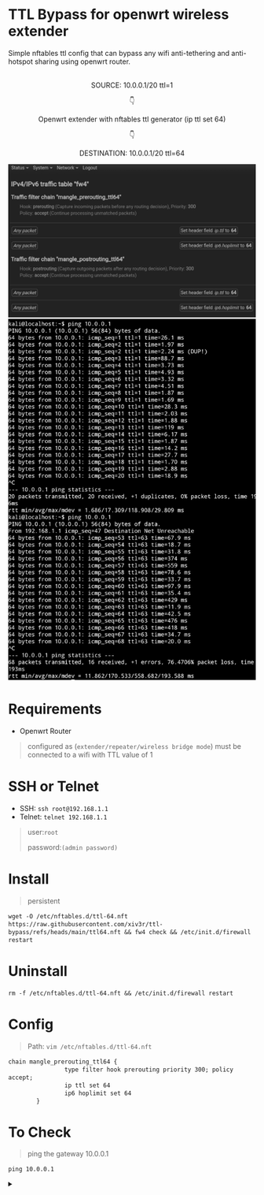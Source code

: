 # TTL Bypass for openwrt wireless extender 

Simple nftables ttl config that can bypass any wifi anti-tethering and anti-hotspot sharing using openwrt router.

<br>

<div align="center">
SOURCE: 10.0.0.1/20 ttl=1

  👇

Openwrt extender with nftables ttl generator
(ip ttl set 64)

👇

DESTINATION: 10.0.0.1/20 ttl=64

<img src="https://github.com/xiv3r/ttl-bypass/blob/main/fw4-firewall.png">
<img src="https://github.com/xiv3r/ttl-bypass/blob/main/ttl.png">
  
</div>

# Requirements
- Openwrt Router
> configured as (`extender/repeater/wireless bridge mode`) must be connected to a wifi with TTL value of 1

# SSH or Telnet
- SSH: `ssh root@192.168.1.1`
- Telnet: `telnet 192.168.1.1`
> user:`root`
> 
> password:`(admin password)`

# Install
> persistent
```
wget -O /etc/nftables.d/ttl-64.nft https://raw.githubusercontent.com/xiv3r/ttl-bypass/refs/heads/main/ttl64.nft && fw4 check && /etc/init.d/firewall restart
```
# Uninstall
```
rm -f /etc/nftables.d/ttl-64.nft && /etc/init.d/firewall restart
```
# Config
> Path: `vim /etc/nftables.d/ttl-64.nft`

```
chain mangle_prerouting_ttl64 {
                type filter hook prerouting priority 300; policy accept;
                ip ttl set 64
                ip6 hoplimit set 64
        }
```

# To Check
> ping the gateway 10.0.0.1
```
ping 10.0.0.1
```

<details><summary></summary>
  
# For CLI
> optional
```
wget -qO- https://raw.githubusercontent.com/xiv3r/ttl-bypass/refs/heads/main/ttl64.sh | sh
```
# Openwrt ssh CLI
```
nft 'add table inet mangle'
```
```
nft 'add chain inet mangle mangle_prerouting_ttl64 { type filter hook prerouting priority 300; policy accept; }'
```
```
nft 'add rule inet mangle mangle_prerouting_ttl64 ip ttl set 64'
```
```
nft 'add rule inet mangle mangle_prerouting_ttl64 ip6 hoplimit set 64'
```

# Check the rulesets
```
nft list ruleset
```
</details>
